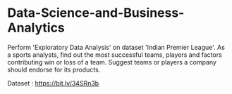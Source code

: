 # Data-Science-and-Business-Analytics
Perform 'Exploratory Data Analysis' on dataset 'Indian Premier League'. As a sports analysts, find out the most successful teams, players and factors contributing win or loss of a team. Suggest teams or players a company should endorse for its products.

Dataset : https://bit.lv/34SRn3b
